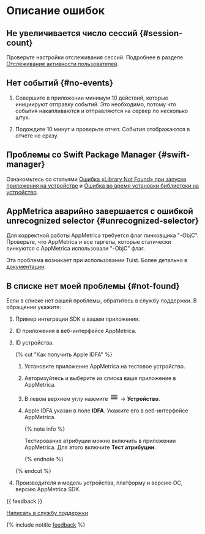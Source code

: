 # Описание ошибок

## Не увеличивается число сессий {#session-count}

Проверьте настройки отслеживания сессий. Подробнее в разделе [Отслеживание активности пользователей](ios-listen.md).

## Нет событий {#no-events}

1. Совершите в приложении минимум 10 действий, которые инициируют отправку событий.
   Это необходимо, потому что события накапливаются и отправляются на сервер по несколько штук.

2. Подождите 10 минут и проверьте отчет. События отображаются в отчете не сразу.

## Проблемы со Swift Package Manager {#swift-manager}

Ознакомьтесь со статьями [Ошибка «Library Not Found» при запуске приложения на устройстве](../../../troubleshooting/troubleshooting.md#library-not-found) и [Ошибка во время установки библиотеки на устройство](../../../troubleshooting/troubleshooting.md#trouble-load).

## AppMetrica аварийно завершается с ошибкой unrecognized selector {#unrecognized-selector}

Для корректной работы AppMetrica требуется флаг линковщика "-ObjC". Проверьте, что AppMetrica и все таргеты, которые статически линкуются с AppMetrica использовали "-ObjC" флаг.

Эта проблема возникает при использовании Tuist. Более детально в [документации](quick-start.md).

## В списке нет моей проблемы {#not-found}

Если в списке нет вашей проблемы, обратитесь в службу поддержки. В обращении укажите:

1. Пример интеграции SDK в вашем приложении.
2. ID приложения в веб-интерфейсе AppMetrica.
3. ID устройства.

   {% cut "Как получить Apple IDFA" %}

   1. Установите приложение AppMetrica на тестовое устройство.
   2. Авторизуйтесь и выберите из списка ваше приложение в AppMetrica.
   3. В левом верхнем углу нажмите ![](../../../../_images/hum.png) → **Устройство**.
   4. Apple IDFA указан в поле **IDFA**. Укажите его в веб-интерфейсе AppMetrica.

      {% note info %}

      Тестирование атрибуции можно включить в приложении AppMetrica. Для этого включите **Тест атрибуции**.

      {% endnote %}

   {% endcut %}

4. Производителя и модель устройства, платформу и версию ОС, версию AppMetrica SDK.

{{ feedback }}

<a href="../../../troubleshooting/feedback-new.html">
  <span class="button">Написать в службу поддержки</span>
</a>

{% include notitle [feedback](../../../_includes/feedback-button.md) %}
